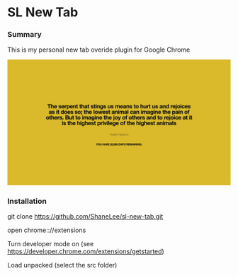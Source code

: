 # SL New Tab

### Summary

This is my personal new tab overide plugin for Google Chrome

<img src="example.png"/>

### Installation

git clone https://github.com/ShaneLee/sl-new-tab.git

open chrome:://extensions

Turn developer mode on (see https://developer.chrome.com/extensions/getstarted)

Load unpacked (select the src folder)
